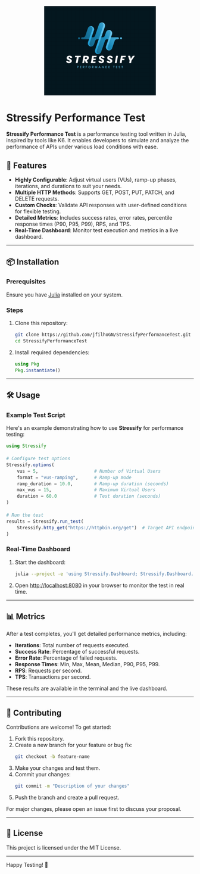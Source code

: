 <div align="center">
  <img src="./img/stressify.png" alt="Julia Performance Testing Logo" width="300px">
</div>


# Stressify Performance Test

**Stressify Performance Test** is a performance testing tool written in Julia, inspired by tools like K6. It enables developers to simulate and analyze the performance of APIs under various load conditions with ease.

## 🚀 Features

- **Highly Configurable**: Adjust virtual users (VUs), ramp-up phases, iterations, and durations to suit your needs.
- **Multiple HTTP Methods**: Supports GET, POST, PUT, PATCH, and DELETE requests.
- **Custom Checks**: Validate API responses with user-defined conditions for flexible testing.
- **Detailed Metrics**: Includes success rates, error rates, percentile response times (P90, P95, P99), RPS, and TPS.
- **Real-Time Dashboard**: Monitor test execution and metrics in a live dashboard.

---

## 📦 Installation

### Prerequisites

Ensure you have [Julia](https://julialang.org/downloads/) installed on your system.

### Steps

1. Clone this repository:
   ```bash
   git clone https://github.com/jfilhoGN/StressifyPerformanceTest.git
   cd StressifyPerformanceTest
   ```
2. Install required dependencies:
   ```julia
   using Pkg
   Pkg.instantiate()
   ```

---

## 🛠 Usage

### Example Test Script

Here's an example demonstrating how to use **Stressify** for performance testing:

```julia
using Stressify

# Configure test options
Stressify.options(
    vus = 5,                     # Number of Virtual Users
    format = "vus-ramping",      # Ramp-up mode
    ramp_duration = 10.0,        # Ramp-up duration (seconds)
    max_vus = 15,                # Maximum Virtual Users
    duration = 60.0              # Test duration (seconds)
)

# Run the test
results = Stressify.run_test(
    Stressify.http_get("https://httpbin.org/get")  # Target API endpoint
)
```

### Real-Time Dashboard

1. Start the dashboard:
   ```bash
   julia --project -e 'using Stressify.Dashboard; Stressify.Dashboard.start_dashboard()'
   ```
2. Open [http://localhost:8080](http://localhost:8080) in your browser to monitor the test in real time.

---

## 📊 Metrics

After a test completes, you'll get detailed performance metrics, including:

- **Iterations**: Total number of requests executed.
- **Success Rate**: Percentage of successful requests.
- **Error Rate**: Percentage of failed requests.
- **Response Times**: Min, Max, Mean, Median, P90, P95, P99.
- **RPS**: Requests per second.
- **TPS**: Transactions per second.

These results are available in the terminal and the live dashboard.

---

## 🤝 Contributing

Contributions are welcome! To get started:

1. Fork this repository.
2. Create a new branch for your feature or bug fix:
   ```bash
   git checkout -b feature-name
   ```
3. Make your changes and test them.
4. Commit your changes:
   ```bash
   git commit -m "Description of your changes"
   ```
5. Push the branch and create a pull request.

For major changes, please open an issue first to discuss your proposal.

---

## 📝 License

This project is licensed under the MIT License.

---

Happy Testing! 🚀
